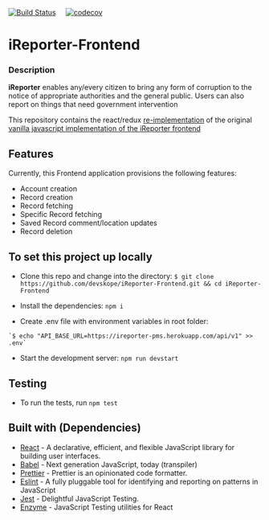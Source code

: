 [![Build Status](https://travis-ci.org/devskope/iReporter-Frontend.svg?branch=develop)](https://travis-ci.org/devskope/iReporter-Frontend) &nbsp; &nbsp;
[![codecov](https://codecov.io/gh/devskope/iReporter-Frontend/branch/develop/graph/badge.svg)](https://codecov.io/gh/devskope/iReporter-Frontend)
# iReporter-Frontend

### Description
**iReporter** enables any/every citizen to bring any form of corruption to the notice of appropriate authorities and the general public. Users can also report on things that need government intervention

This repository contains the react/redux [re-implementation](https://ireporter-front-staging.herokuapp.com) of the original [vanilla javascript implementation of the iReporter frontend](https://devskope.github.io/iReporter)

## Features
Currently, this Frontend application provisions the following features:
 - Account creation
 - Record creation
 - Record fetching
 - Specific Record fetching
 - Saved Record comment/location updates
 - Record deletion

## To set this project up locally
* Clone this repo and change into the directory:
 `$ git clone https://github.com/devskope/iReporter-Frontend.git && cd iReporter-Frontend`

* Install the dependencies:  `npm i`

* Create .env file with environment variables in root folder:
``` gherkin
`$ echo "API_BASE_URL=https://ireporter-pms.herokuapp.com/api/v1" >> .env`   
```
* Start the development server: `npm run devstart`

## Testing
* To run the tests, run `npm test`



## Built with (Dependencies)
- [React](https://github.com/facebook/react) - A declarative, efficient, and flexible JavaScript library for building user interfaces. 
- [Babel](https://github.com/babel/babel) - Next generation JavaScript, today (transpiler)
- [Prettier](https://github.com/prettier/prettier) - Prettier is an opinionated code formatter.
- [Eslint](https://github.com/eslint/eslint) - A fully pluggable tool for identifying and reporting on patterns in JavaScript
- [Jest](https://github.com/facebook/jest) - Delightful JavaScript Testing.
- [Enzyme](https://github.com/airbnb/enzyme) - JavaScript Testing utilities for React
